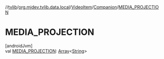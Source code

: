 //[tvlib](../../../../index.md)/[org.mjdev.tvlib.data.local](../../index.md)/[VideoItem](../index.md)/[Companion](index.md)/[MEDIA_PROJECTION](-m-e-d-i-a_-p-r-o-j-e-c-t-i-o-n.md)

# MEDIA_PROJECTION

[androidJvm]\
val [MEDIA_PROJECTION](-m-e-d-i-a_-p-r-o-j-e-c-t-i-o-n.md): [Array](https://kotlinlang.org/api/latest/jvm/stdlib/kotlin/-array/index.html)&lt;[String](https://kotlinlang.org/api/latest/jvm/stdlib/kotlin/-string/index.html)&gt;
